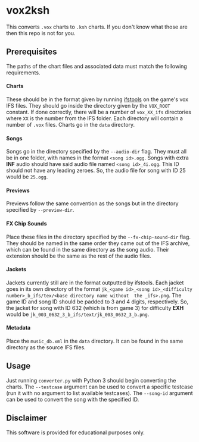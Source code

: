 # vox2ksh

This converts `.vox` charts to `.ksh` charts. If you don't know what those are then this repo is not for you.

## Prerequisites

The paths of the chart files and associated data must match the following requirements.

#### Charts

These should be in the format given by running [ifstools](https://github.com/mon/ifstools) on the game's vox IFS files.
They should go inside the directory given by the `VOX_ROOT` constant. If done correctly, there will be a number of
`vox_XX_ifs` directories where `XX` is the number from the IFS folder. Each directory will contain a number of `.vox` 
files. Charts go in the `data` directory.

#### Songs

Songs go in the directory specified by the `--audio-dir` flag. They must all be in one folder, with names in the format 
`<song id>.ogg`. Songs with extra **INF** audio should have said audio file named `<song id>_4i.ogg`. This ID should not
have any leading zeroes. So, the audio file for song with ID 25 would be `25.ogg`.

#### Previews

Previews follow the same convention as the songs but in the directory specified by `--preview-dir`.

#### FX Chip Sounds

Place these files in the directory specified by the `--fx-chip-sound-dir` flag. They should be named in the same order 
they came out of the IFS archive, which can be found in the same directory as the song audio. Their extension should be 
the same as the rest of the audio files.

#### Jackets

Jackets currently still are in the format outputted by ifstools. Each jacket goes
in its own directory of the format `jk_<game id>_<song id>_<difficulty number>_b_ifs/tex/<base directory name without 
the _ifs>.png`. The game ID and song ID should be padded to 3 and 4 digits, respectively. So, the jacket for song with 
ID 632 (which is from game 3) for difficulty **EXH** would be `jk_003_0632_3_b_ifs/text/jk_003_0632_3_b.png`.

#### Metadata

Place the `music_db.xml` in the `data` directory. It can be found in the same directory as the source IFS files.

## Usage

Just running `converter.py` with Python 3 should begin converting the charts. The `--testcase` argument can be used to
convert a specific testcase (run it with no argument to list available testcases). The `--song-id` argument can be used
to convert the song with the specified ID.

## Disclaimer

This software is provided for educational purposes only.